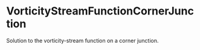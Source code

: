 # VorticityStreamFunctionCornerJunction
Solution to the vorticity-stream function on a corner junction.
